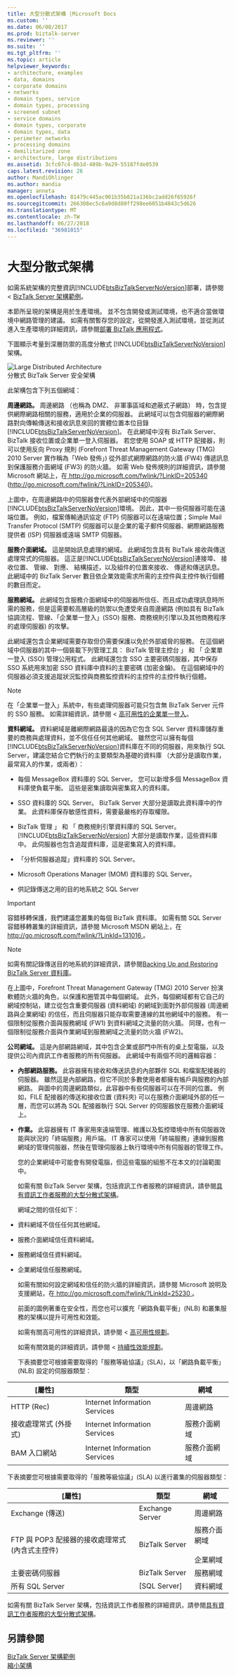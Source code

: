 ```yaml
---
title: 大型分散式架構 |Microsoft Docs
ms.custom: ''
ms.date: 06/08/2017
ms.prod: biztalk-server
ms.reviewer: ''
ms.suite: ''
ms.tgt_pltfrm: ''
ms.topic: article
helpviewer_keywords:
- architecture, examples
- data, domains
- corporate domains
- networks
- domain types, service
- domain types, processing
- screened subnet
- service domains
- domain types, corporate
- domain types, data
- perimeter networks
- processing domains
- demilitarized zone
- architecture, large distributions
ms.assetid: 3cfc07c4-0b1d-489b-9a29-55187fde0539
caps.latest.revision: 26
author: MandiOhlinger
ms.author: mandia
manager: anneta
ms.openlocfilehash: 81479c445ac901b35b821a136bc2add26f65926f
ms.sourcegitcommit: 266308ec5c6a9d8d80ff298ee6051b4843c5d626
ms.translationtype: MT
ms.contentlocale: zh-TW
ms.lasthandoff: 06/27/2018
ms.locfileid: "36981015"
---
```

# <a name="large-distributed-architecture"></a>大型分散式架構
如需系統架構的完整資訊[!INCLUDE[btsBizTalkServerNoVersion](../includes/btsbiztalkservernoversion-md.md)]部署，請參閱 < [BizTalk Server 架構範例](../core/sample-biztalk-server-architectures.md)。  
  
 本節所呈現的架構是用於生產環境。 並不包含開發或測試環境，也不適合當做環境中網路管理的建議。 如需有關暫存您的設定，從開發進入測試環境，並從測試進入生產環境的詳細資訊，請參閱[部署 BizTalk 應用程式](../core/deploying-biztalk-applications.md)。  
  
 下圖顯示考量到深層防禦的高度分散式 [!INCLUDE[btsBizTalkServerNoVersion](../includes/btsbiztalkservernoversion-md.md)] 架構。  
  
 ![Large Distributed Architecture](../core/media/06c5ae00-17aa-42f5-88d1-487bf7720183.gif "06c5ae00-17aa-42f5-88d1-487bf7720183")  
分散式 BizTalk Server 安全架構  
  
 此架構包含下列五個網域：  
  
 **周邊網路。** 周邊網路 （也稱為 DMZ、 非軍事區域和遮蔽式子網路） 時，包含提供網際網路相關的服務，適用於企業的伺服器。 此網域可以包含伺服器的網際網路對向傳輸傳送和接收訊息來回的實體位置本位目錄[!INCLUDE[btsBizTalkServerNoVersion](../includes/btsbiztalkservernoversion-md.md)]。 在此網域中沒有 BizTalk Server、BizTalk 接收位置或企業單一登入伺服器。 若您使用 SOAP 或 HTTP 配接器，則可以使用反向 Proxy 規則 (Forefront Threat Management Gateway (TMG) 2010 Server 實作稱為「Web 發佈」) 從外部式網際網路的防火牆 (FW4) 傳遞訊息到保護服務介面網域 (FW3) 的防火牆。 如需 Web 發佈規則的詳細資訊，請參閱 Microsoft 網站上，在[ http://go.microsoft.com/fwlink/?LinkID=205340 ](http://go.microsoft.com/fwlink/?LinkID=205340) (<http://go.microsoft.com/fwlink/?LinkID=205340>)。  
  
 上圖中，在周邊網路中的伺服器會代表外部網域中的伺服器[!INCLUDE[btsBizTalkServerNoVersion](../includes/btsbiztalkservernoversion-md.md)]環境。 因此，其中一些伺服器可能在遠端位置。 例如，檔案傳輸通訊協定 (FTP) 伺服器可以在遠端位置；Simple Mail Transfer Protocol (SMTP) 伺服器可以是企業的電子郵件伺服器、網際網路服務提供者 (ISP) 伺服器或遠端 SMTP 伺服器。  
  
 **服務介面網域。** 這是開始訊息處理的網域。 此網域包含具有 BizTalk 接收與傳送處理常式的伺服器。 這正是[!INCLUDE[btsBizTalkServerNoVersion](../includes/btsbiztalkservernoversion-md.md)]連接埠、 接收位置、 管線、 對應、 結構描述，以及組件的位置來接收、 傳遞和傳送訊息。 此網域中的 BizTalk Server 數目依企業效能需求所需的主控件與主控件執行個體的數目而定。  
  
 **服務網域。** 此網域包含服務介面網域中的伺服器所信任、而且成功處理訊息時所需的服務，但是這需要較高層級的防禦以免遭受來自周邊網路 (例如具有 BizTalk 協調流程、管線、「企業單一登入」(SSO) 服務、商務規則引擎以及其他商務程序的處理伺服器) 的攻擊。  
  
 此網域還包含企業網域需要存取但仍需要保護以免於外部威脅的服務。 在這個網域中伺服器的其中一個裝載下列管理工具： BizTalk 管理主控台 」 和 「 企業單一登入 (SSO) 管理公用程式。 此網域還包含 SSO 主要密碼伺服器，其中保存 SSO 系統用來加密 SSO 資料庫中資料的主要密碼 (加密金鑰)。 在這個網域中的伺服器必須支援追蹤狀況監控與商務監控資料的主控件的主控件執行個體。  
  
> [!NOTE]
>  在「企業單一登入」系統中，有些處理伺服器可能只包含無 BizTalk Server 元件的 SSO 服務。 如需詳細資訊，請參閱 <<c0> [ 高可用性的企業單一登入](../core/high-availability-for-enterprise-single-sign-on.md)。  
  
 **資料網域。** 資料網域是離網際網路最遠的因為它包含 SQL Server 資料庫儲存重要的商務與處理資料，並不信任任何其他網域。 雖然您可以擁有每個[!INCLUDE[btsBizTalkServerNoVersion](../includes/btsbiztalkservernoversion-md.md)]資料庫在不同的伺服器，用來執行 SQL Server，建議您結合它們執行的主要類型為基礎的資料庫 （大部分是讀取作業，最常寫入的作業，或兩者）：  
  
- 每個 MessageBox 資料庫的 SQL Server。 您可以新增多個 MessageBox 資料庫使負載平衡。 這些是密集讀取與密集寫入的資料庫。  
  
- SSO 資料庫的 SQL Server。 BizTalk Server 大部分是讀取此資料庫中的作業。 此資料庫保存敏感性資料，需要最嚴格的存取權限。  
  
- BizTalk 管理 」 和 「 商務規則引擎資料庫的 SQL Server。 [!INCLUDE[btsBizTalkServerNoVersion](../includes/btsbiztalkservernoversion-md.md)] 大部分是讀取作業，這些資料庫中。 此伺服器也包含追蹤資料庫，這是密集寫入的資料庫。  
  
- 「分析伺服器追蹤」資料庫的 SQL Server。  
  
- Microsoft Operations Manager (MOM) 資料庫的 SQL Server。  
  
- 供記錄傳送之用的目的地系統之 SQL Server  
  
> [!IMPORTANT]
>  容錯移轉保護，我們建議您叢集的每個 BizTalk 資料庫。 如需有關 SQL Server 容錯移轉叢集的詳細資訊，請參閱 Microsoft MSDN 網站上，在[ http://go.microsoft.com/fwlink/?LinkId=131016 ](http://go.microsoft.com/fwlink/?LinkId=131016)。  
  
> [!NOTE]
>  如需有關記錄傳送目的地系統的詳細資訊，請參閱[Backing Up and Restoring BizTalk Server 資料庫](../core/backing-up-and-restoring-the-biztalk-server-databases.md)。  
  
 在上圖中，Forefront Threat Management Gateway (TMG) 2010 Server 扮演軟體防火牆的角色，以保護和圈管其中每個網域。 此外，每個網域都有它自己的網域控制站，建立從包含重要伺服器 (資料網域) 的網域到面對外部伺服器 (周邊網路與企業網域) 的信任，而且伺服器只能存取需要連線的其他網域中的服務。 有一個限制從服務介面與服務網域 (FW1) 到資料網域之流量的防火牆。 同理，也有一個限制從服務介面與作業網域到服務網域之流量的防火牆 (FW2)。  
  
 **公司網域。** 這是內部網路網域，其中包含企業或部門中所有的桌上型電腦，以及提供公司內資訊工作者服務的所有伺服器。 此網域中有兩個不同的邏輯容器：  
  
- **內部網路服務。** 此容器擁有接收和傳送訊息的內部夥伴 SQL 和檔案配接器的伺服器。 雖然這是內部網路，但它不同於多數使用者都擁有帳戶與服務的內部網路。 與圖中的周邊網路類似，此容器中有些伺服器可以在不同的位置。 例如，FILE 配接器的傳送和接收位置 (資料夾) 可以在服務介面網域外部的任一層，而您可以將為 SQL 配接器執行 SQL Server 的伺服器放在服務介面網域上。  
  
- **作業。** 此容器擁有 IT 專家用來遠端管理、維護以及監控環境中所有伺服器效能與狀況的「終端服務」用戶端。 IT 專家可以使用「終端服務」連線到服務網域的管理伺服器，然後在管理伺服器上執行環境中所有伺服器的管理工作。  
  
  您的企業網域中可能會有開發電腦，但這些電腦的組態不在本文的討論範圍中。  
  
  如需有關 BizTalk Server 架構，包括資訊工作者服務的詳細資訊，請參閱[具有資訊工作者服務的大型分散式架構](../core/large-distributed-architecture-with-information-worker-services.md)。  
  
  網域之間的信任如下：  
  
- 資料網域不信任任何其他網域。  
  
- 服務介面網域信任資料網域。  
  
- 服務網域信任資料網域。  
  
- 企業網域信任服務網域。  
  
  如需有關如何設定網域和信任的防火牆的詳細資訊，請參閱 Microsoft 說明及支援網站，在[ http://go.microsoft.com/fwlink/?LinkId=25230 ](http://go.microsoft.com/fwlink/?LinkId=25230)。  
  
  前面的圖例著重在安全性，而您也可以擴充「網路負載平衡」(NLB) 和叢集服務的架構以提升可用性和效能。  
  
  如需有關高可用性的詳細資訊，請參閱 <<c0> [ 高可用性規劃](../core/planning-for-high-availability3.md)。  
  
  如需有關效能的詳細資訊，請參閱 <<c0> [ 持續性效能規劃](../core/planning-for-sustained-performance.md)。  
  
  下表摘要您可根據需要取得的「服務等級協議」(SLA)，以「網路負載平衡」(NLB) 設定的伺服器類型：  
  
|[屬性]|類型|網域|  
|----------|----------|------------|  
|HTTP (Rec)|Internet Information Services|周邊網路|  
|接收處理常式 (外掛式)|Internet Information Services|服務介面網域|  
|BAM 入口網站|Internet Information Services|服務介面網域|  
  
 下表摘要您可根據需要取得的「服務等級協議」(SLA) 以進行叢集的伺服器類型：  
  
|[屬性]|類型|網域|  
|----------|----------|------------|  
|Exchange (傳送)|Exchange Server|周邊網路|  
|FTP 與 POP3 配接器的接收處理常式 (內含式主控件)|BizTalk Server|服務介面網域<br /><br /> 企業網域|  
|主要密碼伺服器|BizTalk Server|服務網域|  
|所有 SQL Server|[SQL Server]|資料網域|  
  
 如需有關 BizTalk Server 架構，包括資訊工作者服務的詳細資訊，請參閱[具有資訊工作者服務的大型分散式架構](../core/large-distributed-architecture-with-information-worker-services.md)。  
  
## <a name="see-also"></a>另請參閱  
 [BizTalk Server 架構範例](../core/sample-biztalk-server-architectures.md)   
 [縮小架構](../core/scaled-down-architecture.md)